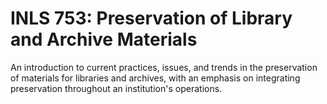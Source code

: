 # INLS 753: Preservation of Library and Archive Materials

An introduction to current practices, issues, and trends in the preservation of materials for libraries and archives, with an emphasis on integrating preservation throughout an institution's operations.
